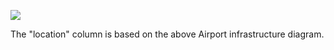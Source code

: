 ![](http://github.com/nvkelso/mile-high-club/raw/master/geo-data/images/800px-Airport_infrastructure.png)

The "location" column is based on the above Airport infrastructure diagram.